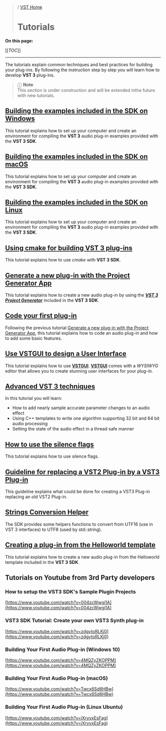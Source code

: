 >/ [VST Home](../)
>
># Tutorials

**On this page:**

[[_TOC_]]

---

The tutorials explain common techniques and best practices for building your plug-ins. By following the instruction step by step you will learn how to develop **VST 3** plug-ins.

>ⓘ **Note**\
>This section is under construction and will be extended inthe future with new tutorials.

## [Building the examples included in the SDK on Windows](Building+the+examples+included+in+the+SDK+Windows.md)

This tutorial explains how to set up your computer and create an environment for compiling the **VST 3** audio plug-in examples provided with the **VST 3 SDK**.
## [Building the examples included in the SDK on macOS](Building+the+examples+included+in+the+SDK+macOS.md)

This tutorial explains how to set up your computer and create an environment for compiling the **VST 3** audio plug-in examples provided with the **VST 3 SDK**.

## [Building the examples included in the SDK on Linux](Building+the+examples+included+in+the+SDK+Linux.md)

This tutorial explains how to set up your computer and create an environment for compiling the **VST 3** audio plug-in examples provided with the **VST 3 SDK**.

## [Using cmake for building VST 3 plug-ins](Using+cmake+for+building+plug-ins.md)

This tutorial explains how to use *cmake* with **VST 3 SDK**.

## [Generate a new plug-in with the Project Generator App](Generate+new+plug-in+with+Project+Generator.md)

This tutorial explains how to create a new audio plug-in by using the ***[VST 3 Project Generator](../What+is+the+VST+3+SDK/Project+Generator.md)*** included in the **VST 3 SDK**.

## [Code your first plug-in](Code+your+first+plug-in.md)

Following the previous tutorial [Generate a new plug-in with the Project Generator App](Generate+new+plug-in+with+Project+Generator.md), this tutorial explains how to code an audio plug-in and how to add some basic features.

## [Use VSTGUI to design a User Interface](Use+VSTGUI+to+design+a+UI.md)

This tutorial explains how to use [**VSTGUI**](../What+is+the+VST+3+SDK/VSTGUI.md). [**VSTGUI**](../What+is+the+VST+3+SDK/VSTGUI.md) comes with a *WYSIWYG* editor that allows you to create stunning user interfaces for your plug-in.

## [Advanced VST 3 techniques](Advanced+VST+3+techniques.md)

In this tutorial you will learn:

- How to add nearly sample accurate parameter changes to an audio effect
- Using C++ templates to write one algorithm supporting 32 bit and 64 bit audio processing
- Setting the state of the audio effect in a thread safe manner

## [How to use the silence flags](How+to+use+the+silence+flags.md)

This tutorial explains how to use silence flags.

## [Guideline for replacing a VST2 Plug-in by a VST3 Plug-in](Guideline+for+VST3+replacing+VST2.md)

This guideline explains what could be done for creating a VST3 Plug-in replacing an old VST2 Plug-in.

## [Strings Conversion Helper](Strings+Conversion+Helper.md)

The SDK provides some helpers functions to convert from UTF16 (use in VST 3 interfaces) to UTF8 (used by std::string).

## [Creating a plug-in from the Helloworld template](Creating+a+plug-in+from+the+Helloworld+template.md)

This tutorial explains how to create a new audio plug-in from the Helloworld template included in the **VST 3 SDK**.

## Tutorials on Youtube from 3rd Party developers

### How to setup the VST3 SDK's Sample Plugin Projects

[https://www.youtube.com/watch?v=004zcWwgi1A](https://www.youtube.com/watch?v=004zcWwgi1A)

### VST3 SDK Tutorial: Create your own VST3 Synth plug-in

[https://www.youtube.com/watch?v=zdgytoRLKj0](https://www.youtube.com/watch?v=zdgytoRLKj0)

### Building Your First Audio Plug-in (Windows 10)

[https://www.youtube.com/watch?v=4MQZyZKOPPM](https://www.youtube.com/watch?v=4MQZyZKOPPM)

### Building Your First Audio Plug-in (macOS)

[https://www.youtube.com/watch?v=Twcx6Sd6HBw](https://www.youtube.com/watch?v=Twcx6Sd6HBw)

### Building Your First Audio Plug-in (Linux Ubuntu)

[https://www.youtube.com/watch?v=jXryyxEsFag](https://www.youtube.com/watch?v=jXryyxEsFag)
